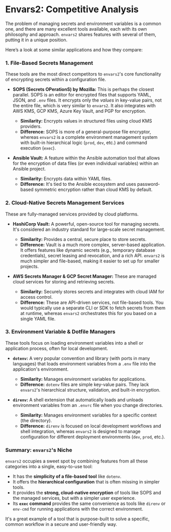# Envars2: Competitive Analysis

The problem of managing secrets and environment variables is a common one, and there are many excellent tools available, each with its own philosophy and approach. `envars2` shares features with several of them, putting it in a unique position.

Here’s a look at some similar applications and how they compare:

### 1. File-Based Secrets Management

These tools are the most direct competitors to `envars2`'s core functionality of encrypting secrets within a configuration file.

*   **SOPS (Secrets OPerationS) by Mozilla:** This is perhaps the closest parallel. SOPS is an editor for encrypted files that supports YAML, JSON, and `.env` files. It encrypts only the *values* in key-value pairs, not the entire file, which is very similar to `envars2`. It also integrates with AWS KMS, GCP KMS, Azure Key Vault, and PGP for encryption.
    *   **Similarity:** Encrypts values in structured files using cloud KMS providers.
    *   **Difference:** SOPS is more of a general-purpose file encryptor, whereas `envars2` is a complete environment management system with built-in hierarchical logic (`prod`, `dev`, etc.) and command execution (`exec`).

*   **Ansible Vault:** A feature within the Ansible automation tool that allows for the encryption of data files (or even individual variables) within an Ansible project.
    *   **Similarity:** Encrypts data within YAML files.
    *   **Difference:** It's tied to the Ansible ecosystem and uses password-based symmetric encryption rather than cloud KMS by default.

### 2. Cloud-Native Secrets Management Services

These are fully-managed services provided by cloud platforms.

*   **HashiCorp Vault:** A powerful, open-source tool for managing secrets. It's considered an industry standard for large-scale secret management.
    *   **Similarity:** Provides a central, secure place to store secrets.
    *   **Difference:** Vault is a much more complex, server-based application. It offers features like dynamic secrets (e.g., temporary database credentials), secret leasing and revocation, and a rich API. `envars2` is much simpler and file-based, making it easier to set up for smaller projects.

*   **AWS Secrets Manager & GCP Secret Manager:** These are managed cloud services for storing and retrieving secrets.
    *   **Similarity:** Securely stores secrets and integrates with cloud IAM for access control.
    *   **Difference:** These are API-driven services, not file-based tools. You would typically use a separate CLI or SDK to fetch secrets from them at runtime, whereas `envars2` orchestrates this for you based on a single YAML file.

### 3. Environment Variable & Dotfile Managers

These tools focus on loading environment variables into a shell or application process, often for local development.

*   **`dotenv`:** A very popular convention and library (with ports in many languages) that loads environment variables from a `.env` file into the application's environment.
    *   **Similarity:** Manages environment variables for applications.
    *   **Difference:** `dotenv` files are simple key-value pairs. They lack `envars2`'s hierarchical structure, validation, and built-in encryption.

*   **`direnv`:** A shell extension that automatically loads and unloads environment variables from an `.envrc` file when you change directories.
    *   **Similarity:** Manages environment variables for a specific context (the directory).
    *   **Difference:** `direnv` is focused on local development workflows and shell integration, whereas `envars2` is designed to manage configuration for different deployment environments (`dev`, `prod`, etc.).

### Summary: `envars2`'s Niche

`envars2` occupies a sweet spot by combining features from all these categories into a single, easy-to-use tool:

*   It has the **simplicity of a file-based tool** like `dotenv`.
*   It offers the **hierarchical configuration** that is often missing in simpler tools.
*   It provides the **strong, cloud-native encryption** of tools like SOPS and the managed services, but with a simpler user experience.
*   Its **`exec` command** provides the same convenience as tools like `direnv` or `env-cmd` for running applications with the correct environment.

It's a great example of a tool that is purpose-built to solve a specific, common workflow in a secure and user-friendly way.
